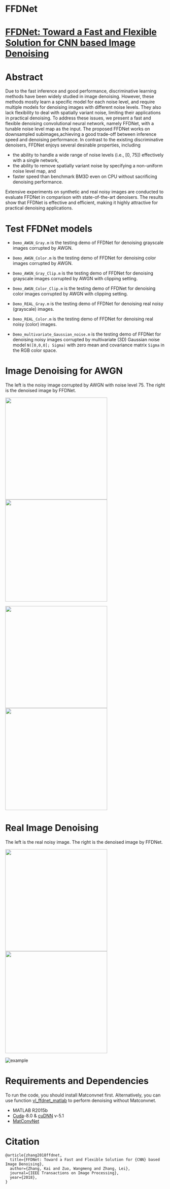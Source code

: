 # FFDNet

# [FFDNet: Toward a Fast and Flexible Solution for CNN based Image Denoising](https://arxiv.org/pdf/1710.04026.pdf)


# Abstract
Due to the fast inference and good performance, discriminative learning methods have been widely studied in image denoising. However, these methods mostly learn a specific model for each noise level, and require multiple models for denoising images with different noise levels. They also lack flexibility to deal with spatially variant noise, limiting their applications in practical denoising. 
To address these issues, we present a fast and flexible denoising convolutional neural network, namely FFDNet, with a tunable noise level map as the input. 
The proposed FFDNet works on downsampled subimages,achieving a good trade-off between inference speed and
denoising performance. In contrast to the existing discriminative denoisers, FFDNet enjoys several desirable properties, including

- the ability to handle a wide range of noise levels (i.e., [0, 75]) effectively with a single network, 
- the ability to remove spatially variant noise by specifying a non-uniform noise level map, and 
- faster speed than benchmark BM3D even on CPU without sacrificing denoising performance. 

Extensive experiments on synthetic and real noisy images are conducted to evaluate FFDNet in comparison with state-of-the-art denoisers. The results show that FFDNet is effective and efficient, making it highly attractive for practical denoising applications.

# Test FFDNet models
- `Demo_AWGN_Gray.m` is the testing demo of FFDNet for denoising grayscale images corrupted by AWGN.
- `Demo_AWGN_Color.m` is the testing demo of FFDNet for denoising color images corrupted by AWGN.

- `Demo_AWGN_Gray_Clip.m` is the testing demo of FFDNet for denoising grayscale images corrupted by AWGN with clipping setting.
- `Demo_AWGN_Color_Clip.m` is the testing demo of FFDNet for denoising color images corrupted by AWGN with clipping setting.

- `Demo_REAL_Gray.m` is the testing demo of FFDNet for denoising real noisy (grayscale) images.
- `Demo_REAL_Color.m` is the testing demo of FFDNet for denoising real noisy (color) images.

- `Demo_multivariate_Gaussian_noise.m` is the testing demo of FFDNet for denoising noisy images corrupted by multivariate (3D) Gaussian noise model `N([0,0,0]; Sigma)` with zero mean and covariance matrix `Sigma` in the RGB color space.


# Image Denoising for AWGN

The left is the noisy image corrupted by AWGN with noise level 75. The right is the denoised image by FFDNet.

<img src="utilities/figs/05_75_75.png" width="321px"/> <img src="utilities/figs/05_75_75_PSNR_2479.png" width="321px"/>

<img src="utilities/figs/102061_75_75.png" width="321px"/> <img src="utilities/figs/102061_75_75_PSNR_2698.png" width="321px"/>


# Real Image Denoising

The left is the real noisy image. The right is the denoised image by FFDNet.

<img src="utilities/figs/David_Hilbert.jpg" width="321px"/> <img src="utilities/figs/David_Hilbert_15.png" width="321px"/>

![example](https://github.com/cszn/FFDNet/blob/master/utilities/figs/Frog.gif)


# Requirements and Dependencies
To run the code, you should install Matconvnet first. 
Alternatively, you can use function [vl_ffdnet_matlab](utilities/vl_ffdnet_matlab.m) to perform denoising without Matconvnet.
- MATLAB R2015b
- [Cuda](https://developer.nvidia.com/cuda-toolkit-archive)-8.0 & [cuDNN](https://developer.nvidia.com/cudnn) v-5.1
- [MatConvNet](http://www.vlfeat.org/matconvnet/)

# Citation
```
@article{zhang2018ffdnet,
  title={FFDNet: Toward a Fast and Flexible Solution for {CNN} based Image Denoising},
  author={Zhang, Kai and Zuo, Wangmeng and Zhang, Lei},
  journal={IEEE Transactions on Image Processing},
  year={2018},
}
```



